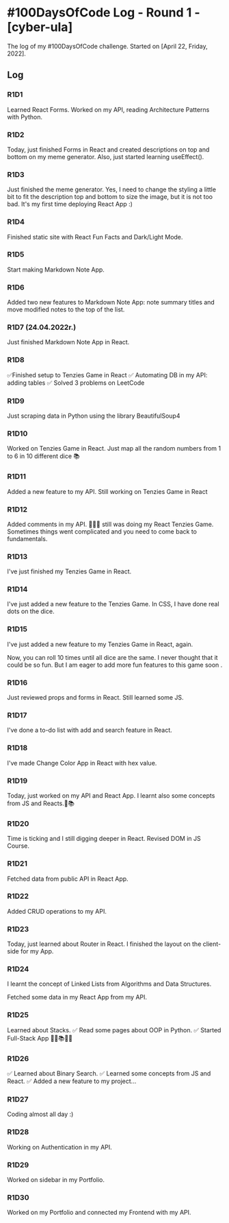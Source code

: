 # #100DaysOfCode Log - Round 1 - [cyber-ula]

The log of my #100DaysOfCode challenge. Started on [April 22, Friday, 2022].

## Log

### R1D1 
Learned React Forms. Worked on my API, reading Architecture Patterns with Python.

### R1D2
Today, just finished Forms in React and created descriptions on top and bottom on my meme generator. Also, just started learning useEffect().

### R1D3
Just finished the meme generator. Yes, I need to change the styling a little bit to fit the description top and bottom to size the image, but it is not too bad. It's my first time deploying React App :) 

### R1D4

Finished static site with React Fun Facts and Dark/Light Mode. 

### R1D5
Start making Markdown Note App.

### R1D6

Added two new features to Markdown Note App: note summary titles and move modified notes to the top of the list.

### R1D7 (24.04.2022r.)

Just finished Markdown Note App in React.

### R1D8

✅Finished setup to Tenzies Game in React
✅ Automating DB in my API: adding tables 
✅ Solved 3 problems on LeetCode

### R1D9
Just scraping data in Python using the library BeautifulSoup4

### R1D10
Worked on Tenzies Game in React. Just map all the random numbers from 1 to 6 in 10 different dice 📚

### R1D11
Added a new feature to my API. Still working on Tenzies Game in React

### R1D12
Added comments in my API. 🎉😊🔥 still was doing my React Tenzies Game. Sometimes things went complicated and you need to come back to fundamentals. 

### R1D13
 I've just finished my Tenzies Game in React. 

### R1D14
I've just added a new feature to the Tenzies Game. In CSS, I have done real dots on the dice.

### R1D15

I've just added a new feature to my Tenzies Game in React, again. 

Now, you can roll 10 times until all dice are the same. I never thought that it could be so fun. But I am eager to add more fun features to this game soon .

### R1D16

Just reviewed props and forms in React. Still learned some JS.

### R1D17

 I've done a to-do list with add and search feature in React.
 
### R1D18
 I've made Change Color App in React with hex value.
 
### R1D19
Today, just worked on my API and React App. 
I learnt also some concepts from JS and Reacts.🥰📚

### R1D20
Time is ticking and I still digging deeper in React. Revised DOM in JS Course.

### R1D21
Fetched data from public API in React App.

### R1D22
Added CRUD operations to my API.

### R1D23
Today, just learned about Router in React. I finished the layout on the client-side for my App.

### R1D24
I learnt the concept of Linked Lists from Algorithms and Data Structures. 

Fetched some data in my React App from my API.

### R1D25
Learned about Stacks.
✅ Read some pages about OOP in Python.
✅ Started Full-Stack App 🥰🔥📚👩‍💻


### R1D26
✅ Learned about Binary Search.
✅ Learned some concepts from JS and React.
✅ Added a new feature to my project... 

### R1D27
Coding almost all day :)

### R1D28
Working on Authentication in my API.

### R1D29

Worked on sidebar in my Portfolio.


### R1D30

Worked on my Portfolio and connected my Frontend with my API.
